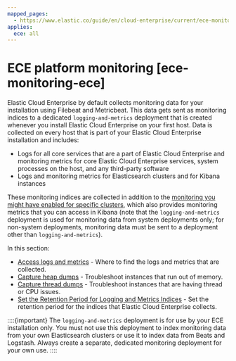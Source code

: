 ```yaml
---
mapped_pages:
  - https://www.elastic.co/guide/en/cloud-enterprise/current/ece-monitoring-ece.html
applies:
  ece: all
---
```


# ECE platform monitoring [ece-monitoring-ece]

Elastic Cloud Enterprise by default collects monitoring data for your installation using Filebeat and Metricbeat. This data gets sent as monitoring indices to a dedicated `logging-and-metrics` deployment that is created whenever you install Elastic Cloud Enterprise on your first host. Data is collected on every host that is part of your Elastic Cloud Enterprise installation and includes:

* Logs for all core services that are a part of Elastic Cloud Enterprise and monitoring metrics for core Elastic Cloud Enterprise services, system processes on the host, and any third-party software
* Logs and monitoring metrics for Elasticsearch clusters and for Kibana instances

These monitoring indices are collected in addition to the [monitoring you might have enabled for specific clusters](../stack-monitoring/enable-stack-monitoring-on-ece-deployments.md), which also provides monitoring metrics that you can access in Kibana (note that the `logging-and-metrics` deployment is used for monitoring data from system deployments only; for non-system deployments, monitoring data must be sent to a deployment other than `logging-and-metrics`).

In this section:

* [Access logs and metrics](ece-monitoring-ece-access.md) - Where to find the logs and metrics that are collected.
* [Capture heap dumps](../../../troubleshoot/deployments/cloud-enterprise/heap-dumps.md) - Troubleshoot instances that run out of memory.
* [Capture thread dumps](../../../troubleshoot/deployments/cloud-enterprise/thread-dumps.md) - Troubleshoot instances that are having thread or CPU issues.
* [Set the Retention Period for Logging and Metrics Indices](ece-monitoring-ece-set-retention.md) - Set the retention period for the indices that Elastic Cloud Enterprise collects.

::::{important} 
The `logging-and-metrics` deployment is for use by your ECE installation only. You must not use this deployment to index monitoring data from your own Elasticsearch clusters or use it to index data from Beats and Logstash. Always create a separate, dedicated monitoring deployment for your own use.
::::


